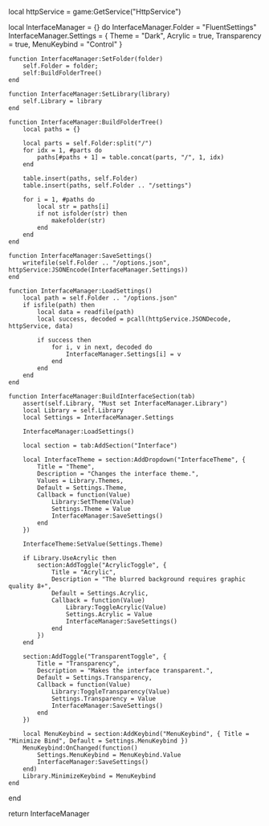 local httpService = game:GetService("HttpService")

local InterfaceManager = {} do
	InterfaceManager.Folder = "FluentSettings"
    InterfaceManager.Settings = {
        Theme = "Dark",
        Acrylic = true,
        Transparency = true,
        MenuKeybind = "Control"
    }

    function InterfaceManager:SetFolder(folder)
		self.Folder = folder;
		self:BuildFolderTree()
	end

    function InterfaceManager:SetLibrary(library)
		self.Library = library
	end

    function InterfaceManager:BuildFolderTree()
		local paths = {}

		local parts = self.Folder:split("/")
		for idx = 1, #parts do
			paths[#paths + 1] = table.concat(parts, "/", 1, idx)
		end

		table.insert(paths, self.Folder)
		table.insert(paths, self.Folder .. "/settings")

		for i = 1, #paths do
			local str = paths[i]
			if not isfolder(str) then
				makefolder(str)
			end
		end
	end

    function InterfaceManager:SaveSettings()
        writefile(self.Folder .. "/options.json", httpService:JSONEncode(InterfaceManager.Settings))
    end

    function InterfaceManager:LoadSettings()
        local path = self.Folder .. "/options.json"
        if isfile(path) then
            local data = readfile(path)
            local success, decoded = pcall(httpService.JSONDecode, httpService, data)

            if success then
                for i, v in next, decoded do
                    InterfaceManager.Settings[i] = v
                end
            end
        end
    end

    function InterfaceManager:BuildInterfaceSection(tab)
        assert(self.Library, "Must set InterfaceManager.Library")
		local Library = self.Library
        local Settings = InterfaceManager.Settings

        InterfaceManager:LoadSettings()

		local section = tab:AddSection("Interface")

		local InterfaceTheme = section:AddDropdown("InterfaceTheme", {
			Title = "Theme",
			Description = "Changes the interface theme.",
			Values = Library.Themes,
			Default = Settings.Theme,
			Callback = function(Value)
				Library:SetTheme(Value)
                Settings.Theme = Value
                InterfaceManager:SaveSettings()
			end
		})

        InterfaceTheme:SetValue(Settings.Theme)
	
		if Library.UseAcrylic then
			section:AddToggle("AcrylicToggle", {
				Title = "Acrylic",
				Description = "The blurred background requires graphic quality 8+",
				Default = Settings.Acrylic,
				Callback = function(Value)
					Library:ToggleAcrylic(Value)
                    Settings.Acrylic = Value
                    InterfaceManager:SaveSettings()
				end
			})
		end
	
		section:AddToggle("TransparentToggle", {
			Title = "Transparency",
			Description = "Makes the interface transparent.",
			Default = Settings.Transparency,
			Callback = function(Value)
				Library:ToggleTransparency(Value)
				Settings.Transparency = Value
                InterfaceManager:SaveSettings()
			end
		})
	
		local MenuKeybind = section:AddKeybind("MenuKeybind", { Title = "Minimize Bind", Default = Settings.MenuKeybind })
		MenuKeybind:OnChanged(function()
			Settings.MenuKeybind = MenuKeybind.Value
            InterfaceManager:SaveSettings()
		end)
		Library.MinimizeKeybind = MenuKeybind
    end
end

return InterfaceManager
